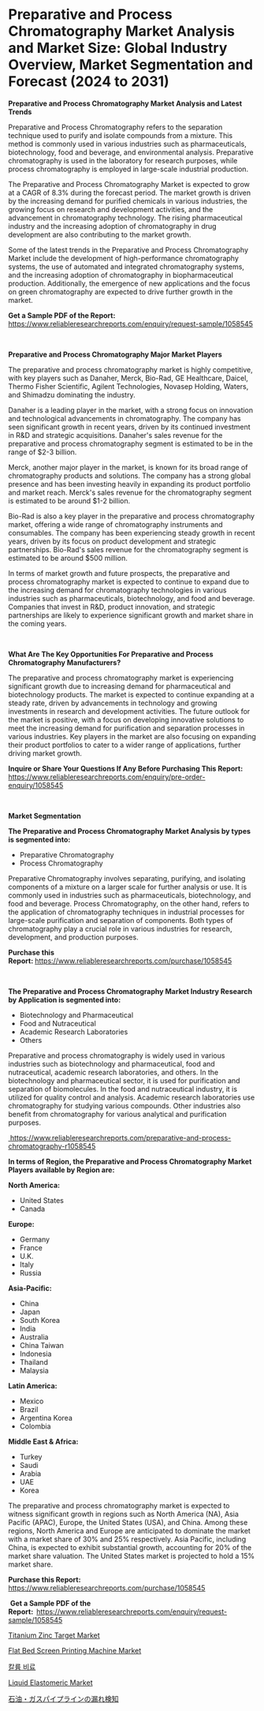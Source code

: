 <p><h1>Preparative and Process Chromatography Market Analysis and Market Size: Global Industry Overview, Market Segmentation and Forecast (2024 to 2031)</h1></p><p><strong>Preparative and Process Chromatography Market Analysis and Latest Trends</strong></p>
<p><p>Preparative and Process Chromatography refers to the separation technique used to purify and isolate compounds from a mixture. This method is commonly used in various industries such as pharmaceuticals, biotechnology, food and beverage, and environmental analysis. Preparative chromatography is used in the laboratory for research purposes, while process chromatography is employed in large-scale industrial production.</p><p>The Preparative and Process Chromatography Market is expected to grow at a CAGR of 8.3% during the forecast period. The market growth is driven by the increasing demand for purified chemicals in various industries, the growing focus on research and development activities, and the advancement in chromatography technology. The rising pharmaceutical industry and the increasing adoption of chromatography in drug development are also contributing to the market growth.</p><p>Some of the latest trends in the Preparative and Process Chromatography Market include the development of high-performance chromatography systems, the use of automated and integrated chromatography systems, and the increasing adoption of chromatography in biopharmaceutical production. Additionally, the emergence of new applications and the focus on green chromatography are expected to drive further growth in the market.</p></p>
<p><strong>Get a Sample PDF of the Report:&nbsp;</strong> <a href="https://www.reliableresearchreports.com/enquiry/request-sample/1058545">https://www.reliableresearchreports.com/enquiry/request-sample/1058545</a></p>
<p>&nbsp;</p>
<p><strong>Preparative and Process Chromatography Major Market Players</strong></p>
<p><p>The preparative and process chromatography market is highly competitive, with key players such as Danaher, Merck, Bio-Rad, GE Healthcare, Daicel, Thermo Fisher Scientific, Agilent Technologies, Novasep Holding, Waters, and Shimadzu dominating the industry.</p><p>Danaher is a leading player in the market, with a strong focus on innovation and technological advancements in chromatography. The company has seen significant growth in recent years, driven by its continued investment in R&D and strategic acquisitions. Danaher's sales revenue for the preparative and process chromatography segment is estimated to be in the range of $2-3 billion.</p><p>Merck, another major player in the market, is known for its broad range of chromatography products and solutions. The company has a strong global presence and has been investing heavily in expanding its product portfolio and market reach. Merck's sales revenue for the chromatography segment is estimated to be around $1-2 billion.</p><p>Bio-Rad is also a key player in the preparative and process chromatography market, offering a wide range of chromatography instruments and consumables. The company has been experiencing steady growth in recent years, driven by its focus on product development and strategic partnerships. Bio-Rad's sales revenue for the chromatography segment is estimated to be around $500 million.</p><p>In terms of market growth and future prospects, the preparative and process chromatography market is expected to continue to expand due to the increasing demand for chromatography technologies in various industries such as pharmaceuticals, biotechnology, and food and beverage. Companies that invest in R&D, product innovation, and strategic partnerships are likely to experience significant growth and market share in the coming years.</p></p>
<p>&nbsp;</p>
<p><strong>What Are The Key Opportunities For Preparative and Process Chromatography Manufacturers?</strong></p>
<p><p>The preparative and process chromatography market is experiencing significant growth due to increasing demand for pharmaceutical and biotechnology products. The market is expected to continue expanding at a steady rate, driven by advancements in technology and growing investments in research and development activities. The future outlook for the market is positive, with a focus on developing innovative solutions to meet the increasing demand for purification and separation processes in various industries. Key players in the market are also focusing on expanding their product portfolios to cater to a wider range of applications, further driving market growth.</p></p>
<p><strong>Inquire or Share Your Questions If Any Before Purchasing This Report:</strong> <a href="https://www.reliableresearchreports.com/enquiry/pre-order-enquiry/1058545">https://www.reliableresearchreports.com/enquiry/pre-order-enquiry/1058545</a></p>
<p>&nbsp;</p>
<p><strong>Market Segmentation</strong></p>
<p><strong>The Preparative and Process Chromatography Market Analysis by types is segmented into:</strong></p>
<p><ul><li>Preparative Chromatography</li><li>Process Chromatography</li></ul></p>
<p><p>Preparative Chromatography involves separating, purifying, and isolating components of a mixture on a larger scale for further analysis or use. It is commonly used in industries such as pharmaceuticals, biotechnology, and food and beverage. Process Chromatography, on the other hand, refers to the application of chromatography techniques in industrial processes for large-scale purification and separation of components. Both types of chromatography play a crucial role in various industries for research, development, and production purposes.</p></p>
<p><strong>Purchase this Report:&nbsp;</strong><a href="https://www.reliableresearchreports.com/purchase/1058545">https://www.reliableresearchreports.com/purchase/1058545</a></p>
<p>&nbsp;</p>
<p><strong>The Preparative and Process Chromatography Market Industry Research by Application is segmented into:</strong></p>
<p><ul><li>Biotechnology and Pharmaceutical</li><li>Food and Nutraceutical</li><li>Academic Research Laboratories</li><li>Others</li></ul></p>
<p><p>Preparative and process chromatography is widely used in various industries such as biotechnology and pharmaceutical, food and nutraceutical, academic research laboratories, and others. In the biotechnology and pharmaceutical sector, it is used for purification and separation of biomolecules. In the food and nutraceutical industry, it is utilized for quality control and analysis. Academic research laboratories use chromatography for studying various compounds. Other industries also benefit from chromatography for various analytical and purification purposes.</p></p>
<p><a href="https://www.reliableresearchreports.com/preparative-and-process-chromatography-r1058545">&nbsp;https://www.reliableresearchreports.com/preparative-and-process-chromatography-r1058545</a></p>
<p><strong>In terms of Region, the Preparative and Process Chromatography Market Players available by Region are:</strong></p>
<p>
    <p> <strong> North America: </strong>
        <ul>
            <li>United States</li>
            <li>Canada</li>
        </ul>
        </p> 
    <p> <strong> Europe: </strong>
        <ul>
            <li>Germany</li>
            <li>France</li>
            <li>U.K.</li>
            <li>Italy</li>
            <li>Russia</li>
        </ul>
        </p> 
    <p> <strong> Asia-Pacific: </strong>
        <ul>
            <li>China</li>
            <li>Japan</li>
            <li>South Korea</li>
            <li>India</li>
            <li>Australia</li>
            <li>China Taiwan</li>
            <li>Indonesia</li>
            <li>Thailand</li>
            <li>Malaysia</li>
        </ul>
        </p> 
    <p> <strong> Latin America: </strong>
        <ul>
            <li>Mexico</li>
            <li>Brazil</li>
            <li>Argentina Korea</li>
            <li>Colombia</li>
        </ul>
        </p> 
    <p> <strong> Middle East & Africa: </strong>
        <ul>
            <li>Turkey</li>
            <li>Saudi</li>
            <li>Arabia</li>
            <li>UAE</li>
            <li>Korea</li>
        </ul>
    </p>
    </p>
<p><p>The preparative and process chromatography market is expected to witness significant growth in regions such as North America (NA), Asia Pacific (APAC), Europe, the United States (USA), and China. Among these regions, North America and Europe are anticipated to dominate the market with a market share of 30% and 25% respectively. Asia Pacific, including China, is expected to exhibit substantial growth, accounting for 20% of the market share valuation. The United States market is projected to hold a 15% market share.</p></p>
<p><strong>Purchase this Report: </strong><a href="https://www.reliableresearchreports.com/purchase/1058545">https://www.reliableresearchreports.com/purchase/1058545</a></p>
<p>&nbsp;<strong>Get a Sample PDF of the Report:&nbsp;&nbsp;</strong><a href="https://www.reliableresearchreports.com/enquiry/request-sample/1058545">https://www.reliableresearchreports.com/enquiry/request-sample/1058545</a></p>
<p><strong></strong></p>
<p><p><a href="https://www.linkedin.com/pulse/titanium-zinc-target-market-size-global-industry-overview-h16yc?trackingId=Pr115%2FJoFlG8QYXZNswbaA%3D%3D">Titanium Zinc Target Market</a></p><p><a href="https://github.com/Sherrillcrooksxa8i18ucf2m/Market-Research-Report-List-2/blob/main/flat-bed-screen-printing-machine-market.md">Flat Bed Screen Printing Machine Market</a></p><p><a href="https://github.com/RichardLueilwitz787/Market-Research-Report-List-1/blob/main/469149124961.md">칼륨 비료</a></p><p><a href="https://www.linkedin.com/pulse/global-liquid-elastomeric-market-size-trends-insights-projections-jw0cc?trackingId=0qb8NiHzDh36jM2SRj4M8Q%3D%3D">Liquid Elastomeric Market</a></p><p><a href="https://github.com/JacksonWiza1924/Market-Research-Report-List-1/blob/main/196420427041.md">石油・ガスパイプラインの漏れ検知</a></p></p>